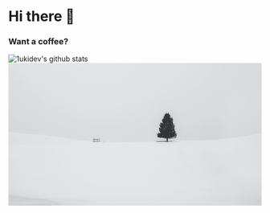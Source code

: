 
# Hi there 👋
### Want a coffee?

![1ukidev's github stats](https://github-readme-stats.vercel.app/api?username=1ukidev&count_private=true)
<img src="Docs/wallpaper.png"/>
